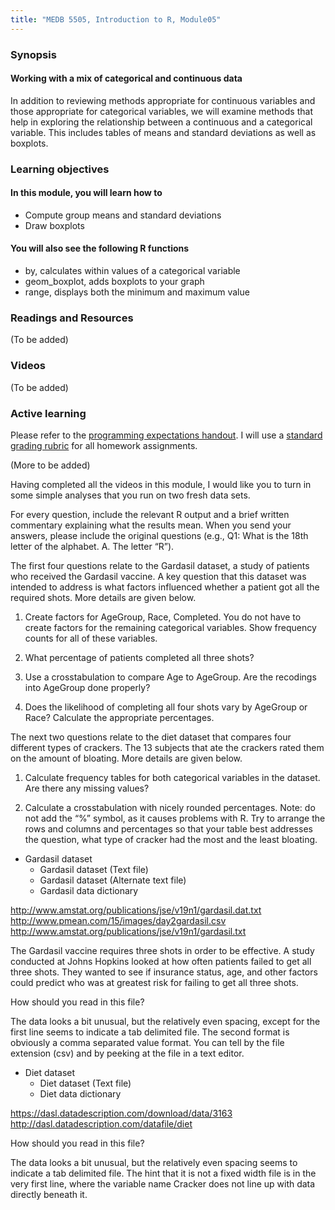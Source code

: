 ```yaml
---
title: "MEDB 5505, Introduction to R, Module05"
---
```


### Synopsis

#### Working with a mix of categorical and continuous data

In addition to reviewing methods appropriate for continuous variables and those appropriate for categorical variables, we will examine methods that help in exploring the relationship between a continuous and a categorical variable. This includes tables of means and standard deviations as well as boxplots.

### Learning objectives

#### In this module, you will learn how to 

+ Compute group means and standard deviations
+ Draw boxplots

#### You will also see the following R functions

+ by, calculates within values of a categorical variable
+ geom_boxplot, adds boxplots to your graph
+ range, displays both the minimum and maximum value

### Readings and Resources

(To be added)

### Videos

(To be added)

### Active learning

Please refer to the [programming expectations handout][git98]. I will use a [standard grading rubric][git99] for all homework assignments.

(More to be added)

[git98]: https://github.com/pmean/classes/blob/master/software-engineering/results/programming-expectations.pdf
[git99]: https://github.com/pmean/classes/blob/master/software-engineering/src/grading-rubric.md

Having completed all the videos in this module, I would like you to turn in some simple analyses that you run on two fresh data sets. 

For every question, include the relevant R output and a brief written commentary explaining what the results mean. When you send your answers, please include the original questions (e.g., Q1: What is the 18th letter of the alphabet. A. The letter “R”).

The first four questions relate to the Gardasil dataset, a study of patients who received the Gardasil vaccine. A key question that this dataset was intended to address is what factors influenced whether a patient got all the required shots. More details are given below.

1. Create factors for AgeGroup, Race, Completed. You do not have to create factors for the remaining categorical variables. Show frequency counts for all of these variables.

2. What percentage of patients completed all three shots?

3. Use a crosstabulation to compare Age to AgeGroup. Are the recodings into AgeGroup done properly?

4. Does the likelihood of completing all four shots vary by AgeGroup or Race? Calculate the appropriate percentages.

The next two questions relate to the diet dataset that compares four different types of crackers. The 13 subjects that ate the crackers rated them on the amount of bloating. More details are given below.

1. Calculate frequency tables for both categorical variables in the dataset. Are there any missing values?

2. Calculate a crosstabulation with nicely rounded percentages. Note: do not add the “%” symbol, as it causes problems with R. Try to arrange the rows and columns and percentages so that your table best addresses the question, what type of cracker had the most and the least bloating.

+ Gardasil dataset
  + Gardasil dataset (Text file)
  + Gardasil dataset (Alternate text file)
  + Gardasil data dictionary

http://www.amstat.org/publications/jse/v19n1/gardasil.dat.txt
http://www.pmean.com/15/images/day2gardasil.csv
http://www.amstat.org/publications/jse/v19n1/gardasil.txt

The Gardasil vaccine requires three shots in order to be effective. A study conducted at Johns Hopkins looked at how often patients failed to get all three shots. They wanted to see if insurance status, age, and other factors could predict who was at greatest risk for failing to get all three shots.

How should you read in this file?

The data looks a bit unusual, but the relatively even spacing, except for the first line seems to indicate a tab delimited file. The second format is obviously a comma separated value format. You can tell by the file extension (csv) and by peeking at the file in a text editor.

+ Diet dataset
  + Diet dataset (Text file)
  + Diet data dictionary

https://dasl.datadescription.com/download/data/3163
http://dasl.datadescription.com/datafile/diet

How should you read in this file?

The data looks a bit unusual, but the relatively even spacing seems to indicate a tab delimited file. The hint that it is not a fixed width file is in the very first line, where the variable name Cracker does not line up with data directly beneath it.
